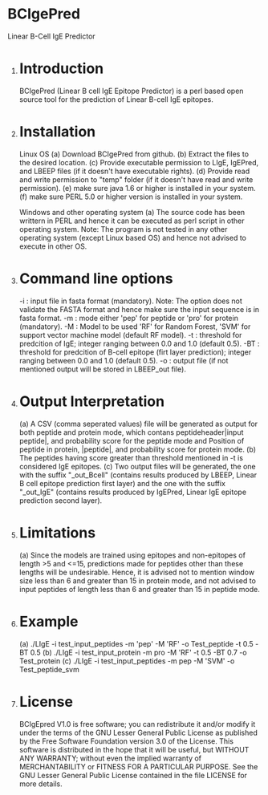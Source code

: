 # BCIgePred
Linear B-Cell IgE Predictor

1. Introduction
   =============
   BCIgePred (Linear B cell IgE Epitope Predictor) is a perl based open source tool for the prediction of Linear B-cell IgE epitopes.

2. Installation
   ============
   Linux OS
   (a) Download BCIgePred from github.
   (b) Extract the files to the desired location.
   (c) Provide executable permission to LIgE, IgEPred, and LBEEP files (if it doesn't have executable rights).
   (d) Provide read and write permission to "temp" folder (if it doesn't have read and write permission).
   (e) make sure java 1.6 or higher is installed in your system.
   (f) make sure PERL 5.0 or higher version is installed in your system.
   
   Windows and other operating system
   (a) The source code has been writtern in PERL and hence it can be executed as perl script in other operating system. Note: The program is not tested in any other operating system (except Linux based OS) and hence not advised to execute in other OS.

3. Command line options
   ====================
   
   -i : input file in fasta format (mandatory). 
        Note: The option does not validate the FASTA format and hence make sure the input sequence is in fasta format.
   -m : mode either 'pep' for peptide or 'pro' for protein  (mandatory).
   -M : Model to be used 'RF' for Random Forest, 'SVM' for support vector machine model (default RF model).
	 -t : threshold for predcition of IgE; integer ranging between 0.0 and 1.0 (default 0.5).
   -BT : threshold for predcition of B-cell epitope (firt layer prediction); integer ranging between 0.0 and 1.0 (default 0.5).
   -o : output file (if not mentioned output will be stored in LBEEP_out file).

4. Output Interpretation          
   =====================
   
   (a) A CSV (comma seperated values) file will be generated as output for both peptide and protein mode, which contans peptideheader|input peptide|, and probability score for the peptide mode and Position of peptide in protein, |peptide|, and probability score for protein mode.
   (b) The peptides having score greater than threshold mentioned in -t is considered IgE epitopes.
   (c) Two output files will be generated, the one with the suffix "_out_Bcell" (contains results produced by LBEEP, Linear B cell epitope prediction first layer)  and the one with the suffix "_out_IgE" (contains results produced by IgEPred, Linear IgE epitope prediction second layer).
   
5. Limitations
   ============
   
   (a) Since the models are trained using epitopes and non-epitopes of length >5 and <=15, predictions made for peptides other than these lengths will be undesirable. Hence, it is advised not to mention window size less than 6 and greater than 15 in protein mode, and not advised to input peptides of length less than 6 and greater than 15 in peptide mode. 

6. Example
   =======
   (a) ./LIgE -i test_input_peptides -m 'pep' -M 'RF' -o Test_peptide -t 0.5 -BT 0.5 
   (b) ./LIgE -i test_input_protein -m pro -M 'RF' -t 0.5 -BT 0.7 -o Test_protein
   (c) ./LIgE -i test_input_peptides -m pep -M 'SVM' -o Test_peptide_svm
 	
7. License
   =======
   BCIgEpred V1.0 is free software; you can redistribute it and/or modify it under the terms of the GNU Lesser General Public License as published by the Free Software Foundation version 3.0 of the License.
   This software is distributed in the hope that it will be useful, but WITHOUT ANY WARRANTY; without even the implied warranty of MERCHANTABILITY or FITNESS FOR A PARTICULAR PURPOSE. See the GNU Lesser General Public License contained in the file LICENSE for more details.

